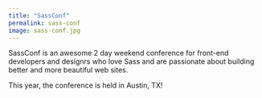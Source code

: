 ```yaml
---
title: "SassConf"
permalink: sass-conf
image: sass-conf.jpg
---
```


SassConf is an awesome 2 day weekend conference for front-end developers and designrs who love Sass and are passionate about building better and more beautiful web sites.  

This year, the conference is held in Austin, TX!  
